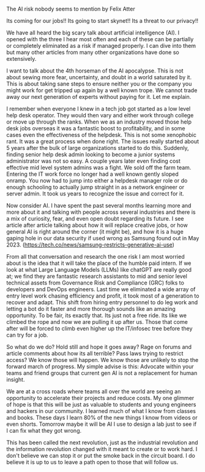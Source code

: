 The AI risk nobody seems to mention
by Felix Atter

Its coming for our jobs!!
Its going to start skynet!!
Its a threat to our privacy!!

We have all heard the big scary talk about artificial intelligence (AI). I opened with the three I hear most often and each of these can be partially or completely eliminated as a risk if managed properly. I can dive into them but many other articles from many other organizations have done so extensively. 

I want to talk about the 4th horseman of the AI apocalypse. This is not about sewing more fear, uncertainty, and doubt in a world saturated by it. This is about taking sane steps to ensure neither you or the company you might work for get tripped up again by a well known trope.  We cannot trade away our next generation of experts without paying for it. Let me explain.

I remember when everyone I knew in a tech job got started as a low level help desk operator. They would then vary and either work through college or move up through the ranks. When we as an industry moved those help desk jobs overseas it was a fantastic boost to profitability, and in some cases even the effectiveness of the helpdesk. This is not some xenophobic rant. It was a great process when done right.  The issues really started about 5 years after the bulk of large organizations started to do this. Suddenly, finding senior help desk admin looking to become a junior systems administrator was not so easy. A couple years later even finding cost effective mid level system admins was a fight. We sold off the farm team. 
Entering the IT work force no longer had a well known gently sloped onramp. You now had to jump into either a helpdesk manager role or do enough schooling to actually jump straight in as a network engineer or server admin. It took us years to recognize the issue and correct for it.

Now consider AI. I have spent the past several months learning more and more about it and talking with people across several industries and there is a mix of curiosity, fear, and even open doubt regarding its future. I see article after article talking about how it will replace creative jobs, or how general AI is right around the corner (it might be), and how it is a huge gaping hole in our data security if used wrong as Samsung found out in May 2023. (https://tech.co/news/samsung-restricts-generative-ai-use) 

From all that conversation and research the one risk I am most worried about is the idea that it will take the place of the humble paid intern. If we look at what Large Language Models (LLMs) like chatGPT are really good at; we find they are fantastic research assistants to mid and senior level technical assets from Governance Risk and Compliance (GRC) folks to developers and DevOps engineers. 
Last time we eliminated a wide array of entry level work chasing efficiency and profit, it took most of a generation to recover and adapt. This shift from hiring entry personnel to do leg work and letting a bot do it faster and more thorough sounds like an amazing opportunity. To be fair, its exactly that. Its just not a free ride. Its like we climbed the rope and now we are pulling it up after us. Those that come after will be forced to climb even higher up the IT/infosec tree before they can try for a job. 

So what do we do? Hold still and hope it goes away? Rage on forums and article comments about how its all terrible? Pass laws trying to restrict access?
We know those will happen. We know those are unlikely to stop the forward march of progress. My simple advise is this: Advocate within your teams and friend groups that current gen AI is not a replacement for human insight. 

We are at a cross roads where teams all over the world are seeing an opportunity to accelerate their projects and reduce costs. My one glimmer of hope is that this will be just as valuable to students and young engineers and hackers in our community. I learned much of what I know from classes and books. These days I learn 80% of the new things I know from videos or even shorts. Tomorrow maybe it will be AI I use to design a lab just to see if I can fix what they got wrong. 

This has been called the next revolution, just as the industrial revolution and the information revolution changed with it meant to create or to work hard. I don't believe we can stop it or put the smoke back in the circuit board. I do believe it is up to us to leave a path open to those that will follow us.